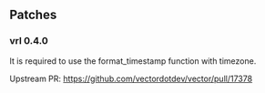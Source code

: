 ## Patches

### vrl 0.4.0

It is required to use the format_timestamp function with timezone.

Upstream PR: https://github.com/vectordotdev/vector/pull/17378
